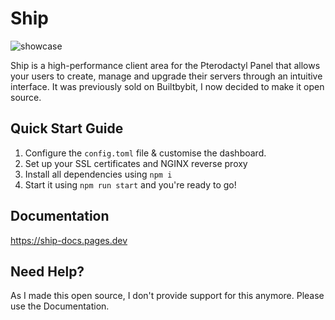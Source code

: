 # Ship

![showcase](https://builtbybit.com/attachments/bildschirmfoto-2024-12-28-um-00-25-34-png.864348/?variant=display)

Ship is a high-performance client area for the Pterodactyl Panel that allows your users to create, manage and upgrade their servers through an intuitive interface. It was previously sold on Builtbybit, I now decided to make it open source.


## Quick Start Guide

1. Configure the `config.toml` file & customise the dashboard.
2. Set up your SSL certificates and NGINX reverse proxy
3. Install all dependencies using `npm i`
4. Start it using `npm run start` and you're ready to go!

## Documentation
https://ship-docs.pages.dev


## Need Help?
As I made this open source, I don't provide support for this anymore. Please use the Documentation.
